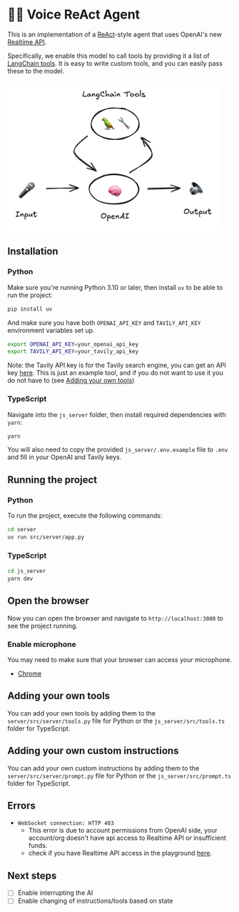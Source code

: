 # 🦜🎤 Voice ReAct Agent

This is an implementation of a [ReAct](https://arxiv.org/abs/2210.03629)-style agent that uses OpenAI's new [Realtime API](https://platform.openai.com/docs/guides/realtime).

Specifically, we enable this model to call tools by providing it a list of [LangChain tools](https://python.langchain.com/docs/how_to/custom_tools/#creating-tools-from-functions). It is easy to write custom tools, and you can easily pass these to the model.

![](static/react.png)

## Installation

### Python

Make sure you're running Python 3.10 or later, then install `uv` to be able to run the project:

```bash
pip install uv
```

And make sure you have both `OPENAI_API_KEY` and `TAVILY_API_KEY` environment variables set up.

```bash
export OPENAI_API_KEY=your_openai_api_key
export TAVILY_API_KEY=your_tavily_api_key
```

Note: the Tavily API key is for the Tavily search engine, you can get an API key [here](https://app.tavily.com/). This is just an example tool, and if you do not want to use it you do not have to (see [Adding your own tools](#adding-your-own-tools))

### TypeScript

Navigate into the `js_server` folder, then install required dependencies with `yarn`:

```bash
yarn
```

You will also need to copy the provided `js_server/.env.example` file to `.env` and fill in your OpenAI and Tavily keys.

## Running the project

### Python

To run the project, execute the following commands:

```bash
cd server
uv run src/server/app.py
```

### TypeScript

```bash
cd js_server
yarn dev
```

## Open the browser

Now you can open the browser and navigate to `http://localhost:3000` to see the project running.

### Enable microphone

You may need to make sure that your browser can access your microphone.

- [Chrome](http://0.0.0.0:3000/)

## Adding your own tools

You can add your own tools by adding them to the `server/src/server/tools.py` file for Python or the `js_server/src/tools.ts` folder for TypeScript.

## Adding your own custom instructions

You can add your own custom instructions by adding them to the `server/src/server/prompt.py` file for Python or the `js_server/src/prompt.ts` folder for TypeScript.

## Errors

- `WebSocket connection: HTTP 403`
  - This error is due to account permissions from OpenAI side, your account/org doesn't have api access to Realtime API or insufficient funds.
  - check if you have Realtime API access in the playground [here](https://platform.openai.com/playground/realtime).

## Next steps

- [ ] Enable interrupting the AI
- [ ] Enable changing of instructions/tools based on state